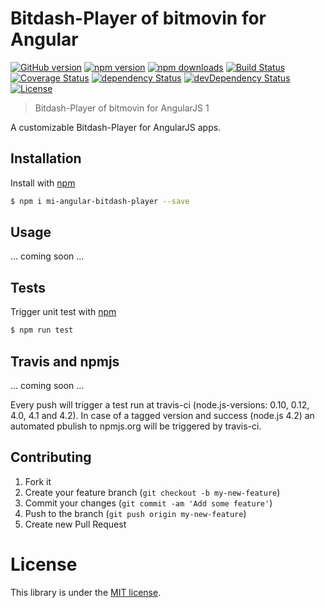 # Bitdash-Player of bitmovin for Angular

[![GitHub version](https://badge.fury.io/gh/movingimage24%2Fmi-angular-bitdash-player.svg)](http://badge.fury.io/gh/movingimage24%2Fmi-angular-bitdash-player)
[![npm version](https://img.shields.io/npm/v/mi-angular-bitdash-player.svg)](https://www.npmjs.com/package/mi-angular-bitdash-player)
[![npm downloads](https://img.shields.io/npm/dm/mi-angular-bitdash-player.svg)](https://www.npmjs.com/package/mi-angular-bitdash-player)
[![Build Status](https://img.shields.io/travis/MovingImage24/mi-angular-bitdash-player.svg)](https://travis-ci.org/MovingImage24/mi-angular-bitdash-player)
[![Coverage Status](https://coveralls.io/repos/MovingImage24/mi-angular-bitdash-player/badge.svg?branch=master&service=github)](https://coveralls.io/github/MovingImage24/mi-angular-bitdash-player?branch=master)
[![dependency Status](https://david-dm.org/MovingImage24/mi-angular-bitdash-player/status.svg)](https://david-dm.org/MovingImage24/mi-angular-bitdash-player#info=dependencies)
[![devDependency Status](https://david-dm.org/MovingImage24/mi-angular-bitdash-player/dev-status.svg)](https://david-dm.org/MovingImage24/mi-angular-bitdash-player#info=devDependencies)
[![License](https://img.shields.io/github/license/MovingImage24/mi-angular-bitdash-player.svg)](https://github.com/MovingImage24/mi-angular-bitdash-player/blob/master/LICENSE)

> Bitdash-Player of bitmovin for AngularJS 1

A customizable Bitdash-Player for AngularJS apps. 


## Installation

Install with [npm](https://www.npmjs.com/)

```sh
$ npm i mi-angular-bitdash-player --save
```


## Usage

... coming soon ...


## Tests

Trigger unit test with [npm](https://www.npmjs.com/)

```sh
$ npm run test
```


## Travis and npmjs

... coming soon ...

Every push will trigger a test run at travis-ci (node.js-versions: 0.10, 0.12, 4.0, 4.1 and 4.2). In case of a tagged
version and success (node.js 4.2) an automated pbulish to npmjs.org will be triggered by travis-ci.


## Contributing

1. Fork it
2. Create your feature branch (`git checkout -b my-new-feature`)
3. Commit your changes (`git commit -am 'Add some feature'`)
4. Push to the branch (`git push origin my-new-feature`)
5. Create new Pull Request


# License

This library is under the [MIT license](https://github.com/MovingImage24/mi-angular-bitdash-player/blob/master/LICENSE).